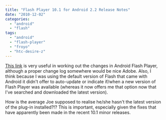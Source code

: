 ```yaml
---
title: "Flash Player 10.1 for Android 2.2 Release Notes"
date: "2010-12-02"
categories: 
  - "android"
  - "flash"
tags: 
  - "android"
  - "flash-player"
  - "froyo"
  - "htc-desire-z"
---
```


[This link](http://kb2.adobe.com/cps/860/cpsid_86018.html) is very useful in working out the changes in Android Flash Player, although a proper change log somewhere would be nice Adobe. Also, I think because I was using the default version of Flash that came with Android it didn't offer to auto-update or indicate if/when a new version of Flash Player was available (whereas it now offers me that option now that I've searched and downloaded the latest version).

How is the average Joe supposed to realise he/she hasn't the latest version of the plug-in installed?!? This is important, especially given the fixes that have apparently been made in the recent 10.1 minor releases.
